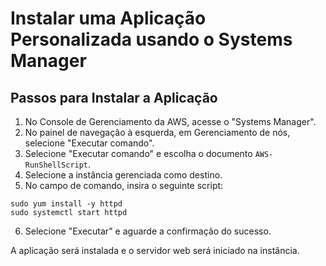# Instalar uma Aplicação Personalizada usando o Systems Manager

## Passos para Instalar a Aplicação

1. No Console de Gerenciamento da AWS, acesse o "Systems Manager".
2. No painel de navegação à esquerda, em Gerenciamento de nós, selecione "Executar comando".
3. Selecione "Executar comando" e escolha o documento `AWS-RunShellScript`.
4. Selecione a instância gerenciada como destino.
5. No campo de comando, insira o seguinte script:

```
sudo yum install -y httpd
sudo systemctl start httpd
```

6. Selecione "Executar" e aguarde a confirmação do sucesso.

A aplicação será instalada e o servidor web será iniciado na instância.
